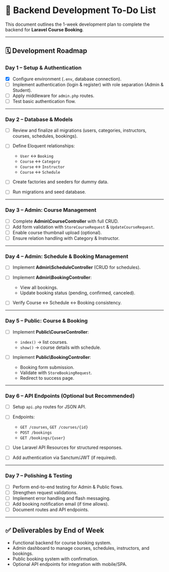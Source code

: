 # 📌 Backend Development To-Do List

This document outlines the 1-week development plan to complete the backend for **Laravel Course Booking**.

---

## 🗓 Development Roadmap

### **Day 1 – Setup & Authentication**

* [x] Configure environment (`.env`, database connection).
* [ ] Implement authentication (login & register) with role separation (Admin & Student).
* [ ] Apply middleware for `admin.php` routes.
* [ ] Test basic authentication flow.

---

### **Day 2 – Database & Models**

* [ ] Review and finalize all migrations (users, categories, instructors, courses, schedules, bookings).
* [ ] Define Eloquent relationships:

  * `User` ↔ `Booking`
  * `Course` ↔ `Category`
  * `Course` ↔ `Instructor`
  * `Course` ↔ `Schedule`
* [ ] Create factories and seeders for dummy data.
* [ ] Run migrations and seed database.

---

### **Day 3 – Admin: Course Management**

* [ ] Complete **Admin\CourseController** with full CRUD.
* [ ] Add form validation with `StoreCourseRequest` & `UpdateCourseRequest`.
* [ ] Enable course thumbnail upload (optional).
* [ ] Ensure relation handling with Category & Instructor.

---

### **Day 4 – Admin: Schedule & Booking Management**

* [ ] Implement **Admin\ScheduleController** (CRUD for schedules).
* [ ] Implement **Admin\BookingController**:

  * View all bookings.
  * Update booking status (pending, confirmed, canceled).
* [ ] Verify Course ↔ Schedule ↔ Booking consistency.

---

### **Day 5 – Public: Course & Booking**

* [ ] Implement **Public\CourseController**:

  * `index()` → list courses.
  * `show()` → course details with schedule.
* [ ] Implement **Public\BookingController**:

  * Booking form submission.
  * Validate with `StoreBookingRequest`.
  * Redirect to success page.

---

### **Day 6 – API Endpoints (Optional but Recommended)**

* [ ] Setup `api.php` routes for JSON API.
* [ ] Endpoints:

  * `GET /courses`, `GET /courses/{id}`
  * `POST /bookings`
  * `GET /bookings/{user}`
* [ ] Use Laravel API Resources for structured responses.
* [ ] Add authentication via Sanctum/JWT (if required).

---

### **Day 7 – Polishing & Testing**

* [ ] Perform end-to-end testing for Admin & Public flows.
* [ ] Strengthen request validations.
* [ ] Implement error handling and flash messaging.
* [ ] Add booking notification email (if time allows).
* [ ] Document routes and API endpoints.

---

## ✅ Deliverables by End of Week

* Functional backend for course booking system.
* Admin dashboard to manage courses, schedules, instructors, and bookings.
* Public booking system with confirmation.
* Optional API endpoints for integration with mobile/SPA.

